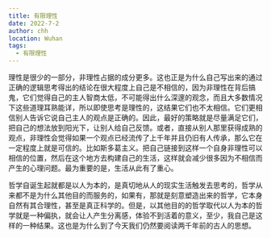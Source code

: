 ```yaml
---
title: 有限理性
date: 2022-7-2
author: chh
location: Wuhan
tags:
  - 有限理性
---
```


理性是很少的一部分，非理性占据的成分更多。这也正是为什么自己写出来的通过正确的逻辑思考得出的结论在很大程度上自己是不相信的，因为非理性在背后搞鬼，它们觉得自己的主人智商太低，不可能得出什么深邃的观念，而且大多数情况下这些道理耳熟能详，所以即使思考是理性的，这结果它们也不太相信。它们更相信别人告诉它说自己主人的观点是正确的。因此，最好的策略就是尽量满足它们，把自己的想法放到阳光下，让别人给自己反馈。或者，直接从别人那里获得成熟的观点，非理性会觉得如果一个观点已经流传了上千年并且仍旧有人传承，那么它在一定程度上就是可信的。比如斯多葛主义。把自己链接到这样一个自身非理性可以相信的位置，然后在这个地方去构建自己的生活，这样就会减少很多因为不相信而产生的心理问题。最为重要的是，生活从此有了重心。

哲学自诞生起就都是以人为本的，是真切地从人的现实生活触发去思考的，哲学从来都不是为什么其他目的而服务的，如果有，那就是刻意塑造出来的哲学，它本身自然有其合理性，甚至是真正科学的。但是，以其他目的的哲学取代以人为本的哲学就是一种偏执，就会让人产生分离感，体验不到活着的意义，至少，我自己是这样的一种结果。这也是为什么到了今天我们仍然要阅读两千年前的古人的思想。
